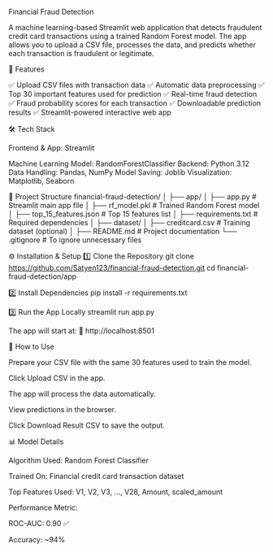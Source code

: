 Financial Fraud Detection

A machine learning-based Streamlit web application that detects fraudulent credit card transactions using a trained Random Forest model.
The app allows you to upload a CSV file, processes the data, and predicts whether each transaction is fraudulent or legitimate.

🚀 Features

✅ Upload CSV files with transaction data
✅ Automatic data preprocessing
✅ Top 30 important features used for prediction
✅ Real-time fraud detection
✅ Fraud probability scores for each transaction
✅ Downloadable prediction results
✅ Streamlit-powered interactive web app

🛠️ Tech Stack

Frontend & App: Streamlit

Machine Learning Model: RandomForestClassifier
Backend: Python 3.12
Data Handling: Pandas, NumPy
Model Saving: Joblib
Visualization: Matplotlib, Seaborn

📂 Project Structure
financial-fraud-detection/
│
├── app/
│   ├── app.py                # Streamlit main app file
│   ├── rf_model.pkl          # Trained Random Forest model
│   ├── top_15_features.json  # Top 15 features list
│   ├── requirements.txt      # Required dependencies
│
├── dataset/
│   ├── creditcard.csv        # Training dataset (optional)
│
├── README.md                 # Project documentation
└── .gitignore                # To ignore unnecessary files

⚙️ Installation & Setup
1️⃣ Clone the Repository
git clone https://github.com/Satyen123/financial-fraud-detection.git
cd financial-fraud-detection/app

2️⃣ Install Dependencies
pip install -r requirements.txt

3️⃣ Run the App Locally
streamlit run app.py


The app will start at:
🔗 http://localhost:8501

📌 How to Use

Prepare your CSV file with the same 30 features used to train the model.

Click Upload CSV in the app.

The app will process the data automatically.

View predictions in the browser.

Click Download Result CSV to save the output.

📊 Model Details

Algorithm Used: Random Forest Classifier

Trained On: Financial credit card transaction dataset

Top Features Used:
V1, V2, V3, ..., V28, Amount, scaled_amount

Performance Metric:

ROC-AUC: 0.90 ✅

Accuracy: ~94%
